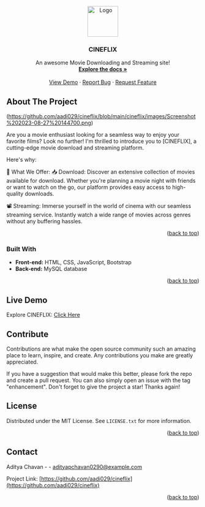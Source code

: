 
<br />
<div align="center">
  <a href="http://cineflix029.000webhostapp.com/images/cineflex.png">
    <img src="images/cineflex.png" alt="Logo" width="80" height="80">
  </a>

  <h3 align="center">CINEFLIX</h3>

  <p align="center">
    An awesome Movie Downloading and Streaming site!
    <br />
    <a href="https://github.com/aadi029/cineflix"><strong>Explore the docs »</strong></a>
    <br />
    <br />
    <a href="https://cineflix029.000webhostapp.com">View Demo</a>
    ·
    <a href="https://github.com/aadi029/cineflix/issues">Report Bug</a>
    ·
    <a href="https://github.com/aadi029/cineflix/issues">Request Feature</a>
  </p>
</div>





<!-- ABOUT THE PROJECT -->
## About The Project

(https://github.com/aadi029/cineflix/blob/main/cineflix/images/Screenshot%202023-08-27%20144700.png)

Are you a movie enthusiast looking for a seamless way to enjoy your favorite films? Look no further! I'm thrilled to introduce you to [CINEFLIX], a cutting-edge movie download and streaming platform.

Here's why:

🚀 What We Offer:
📥 Download: Discover an extensive collection of movies available for download. Whether you're planning a movie night with friends or want to watch on the go, our platform provides easy access to high-quality downloads.

📽 Streaming: Immerse yourself in the world of cinema with our seamless streaming service. Instantly watch a wide range of movies across genres without any buffering hassles.



<p align="right">(<a href="#readme-top">back to top</a>)</p>



### Built With

- **Front-end:** HTML, CSS, JavaScript, Bootstrap
- **Back-end:** MySQL database



<p align="right">(<a href="#readme-top">back to top</a>)</p>


## Live Demo

Explore CINEFLIX: [Click Here](http://cineflix029.000webhostapp.com/download.php)

## Contribute

Contributions are what make the open source community such an amazing place to learn, inspire, and create. Any contributions you make are greatly appreciated.

If you have a suggestion that would make this better, please fork the repo and create a pull request. You can also simply open an issue with the tag "enhancement". Don't forget to give the project a star! Thanks again!


<!-- LICENSE -->
## License

Distributed under the MIT License. See `LICENSE.txt` for more information.

<p align="right">(<a href="#readme-top">back to top</a>)</p>



<!-- CONTACT -->
## Contact

Aditya Chavan -  - adityapchavan0290@example.com

Project Link: [https://github.com/aadi029/cineflix](https://github.com/aadi029/cineflix)

<p align="right">(<a href="#readme-top">back to top</a>)</p>



